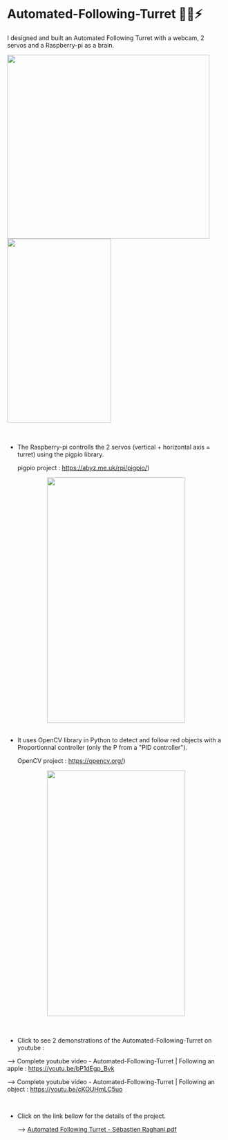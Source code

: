 # Automated-Following-Turret 👀🧠⚡

I designed and built an Automated Following Turret with a webcam, 2 servos and a Raspberry-pi as a brain.


<div align="left">
         <a href="https://youtu.be/bP1dEgp_Bvk">
                  <img src="https://user-images.githubusercontent.com/73033350/127236647-0db7c7d9-d5ea-4736-81f4-db4a1b840198.png" width="468" height="426";/>
                  <img src="turret following apple.gif" width="240" height="426" ;/>
         </a>
</div>


<br>
<br>



* The Raspberry-pi controlls the 2 servos (vertical + horizontal axis = turret) using the pigpio library. 
         
     pigpio project : https://abyz.me.uk/rpi/pigpio/)
 
<div align="center">
         <img src="https://user-images.githubusercontent.com/73033350/127235500-8df2722b-d440-498e-af96-26ea6a2c8018.gif" width="320" height="569" ;/>
</div>


<br>


* It uses OpenCV library in Python to detect and follow red objects with a Proportionnal controller (only the P from a "PID controller"). 
         
     OpenCV project : https://opencv.org/)
   
<div align="center">
         <a href="https://youtu.be/cKOUHmLC5uo">
                  <img src="turret following object.gif" width="320" height="569" ;/>
         </a>
</div>


<br>
<br>




* Click to see 2 demonstrations of the Automated-Following-Turret on youtube :

 --> Complete youtube video - Automated-Following-Turret | Following an apple : https://youtu.be/bP1dEgp_Bvk
     
 --> Complete youtube video - Automated-Following-Turret | Following an object : https://youtu.be/cKOUHmLC5uo



<br>


* Click on the link bellow for the details of the project.

     --> [Automated Following Turret - Sébastien Raghani.pdf](https://github.com/RaghaniSebastien/Automated-Following-Turret/files/6889004/Automated.Following.Turret.-.Sebastien.Raghani.pdf)
